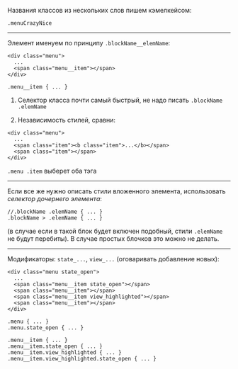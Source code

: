  Названия классов из нескольких слов пишем кэмелкейсом:
```
.menuCrazyNice
```

---

Элемент именуем по принципу `.blockName__elemName`:
```
<div class="menu">
  ...
  <span class="menu__item"></span>
</div>
```
```
.menu__item { ... }
```
1) Селектор класса почти самый быстрый, не надо писать `.blockName .elemName` 

2) Независимость стилей, сравни: 
```
<div class="menu">
  ...
  <span class="item"><b class="item">...</b></span>
  <span class="item"></span>
</div>
```
`.menu .item` выберет оба тэга
 
 ---
 
Если все же нужно описать стили вложенного элемента, использовать _селектор дочернего элемента_:
```
//.blockName .elemName { ... } 
.blockName > .elemName { ... }
```
(в случае если в такой блок будет включен подобный, стили `.elemName` не будут перебиты).
В случае простых блочков это можно не делать.

 ---
 
 Модификаторы: `state_...`, `view_...` (оговаривать добавление новых):
```
<div class="menu state_open">
  ...
  <span class="menu__item state_open"></span>
  <span class="menu__item"></span>
  <span class="menu__item view_highlighted"></span>
  <span class="menu__item"></span>
</div>
```
```
.menu { ... }
.menu.state_open { ... }

.menu__item { ... }
.menu__item.state_open { ... }
.menu__item.view_highlighted { ... }
.menu__item.view_highlighted.state_open { ... }
```
